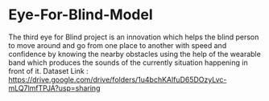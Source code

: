 # Eye-For-Blind-Model
The third eye for Blind project is an innovation which helps the blind person to move around and go from one place to another with speed and confidence by knowing the nearby obstacles using the help of the wearable band which produces the sounds of the currently situation happening in front of it.
Dataset Link : https://drive.google.com/drive/folders/1u4bchKAlfuD65DOzyLvc-mLQ7lmfTPJA?usp=sharing
